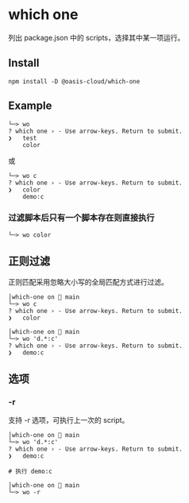 # which one
列出 package.json 中的 scripts，选择其中某一项运行。

## Install

```shell
npm install -D @oasis-cloud/which-one
```

## Example
```shell
└─> wo 
? which one › - Use arrow-keys. Return to submit.
❯   test
    color
```
或
```shell
└─> wo c
? which one › - Use arrow-keys. Return to submit.
❯   color
    demo:c

```

### 过滤脚本后只有一个脚本存在则直接执行
```shell
└─> wo color
```

## 正则过滤
正则匹配采用忽略大小写的全局匹配方式进行过滤。

```shell
│which-one on  main 
└─> wo c
? which one › - Use arrow-keys. Return to submit.
❯   color
```

```shell
│which-one on  main 
└─> wo 'd.*:c'
? which one › - Use arrow-keys. Return to submit.
❯   demo:c
```

## 选项

### -r

支持 -r 选项，可执行上一次的 script。

```shell
│which-one on  main 
└─> wo 'd.*:c'
? which one › - Use arrow-keys. Return to submit.
❯   demo:c

# 执行 demo:c

│which-one on  main 
└─> wo -r
```
